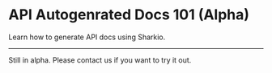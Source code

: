 # API Autogenrated Docs 101 (Alpha)

Learn how to generate API docs using Sharkio.

---

Still in alpha. Please contact us if you want to try it out.
